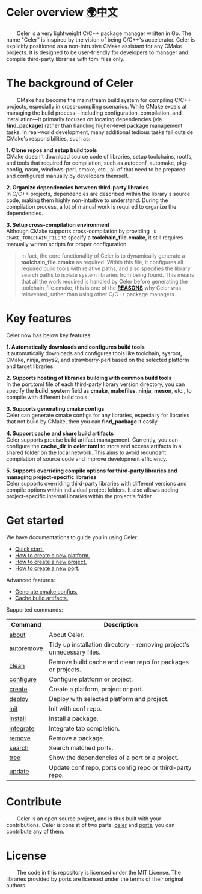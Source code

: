 # Celer overview [🌍中文](../zh-CH/README.md)

&emsp;&emsp;Celer is a very lightweight C/C++ package manager written in Go. The name "Celer" is inspired by the vision of being C/C++'s accelerator. Celer is explicitly positioned as a non-intrusive CMake assistant for any CMake projects. It is designed to be user-friendly for developers to manager and compile third-party libraries with toml files only.

# The background of Celer

&emsp;&emsp;CMake has become the mainstream build system for compiling C/C++ projects, especially in cross-compiling scenarios. While CMake excels at managing the build process—including configuration, compilation, and installation—it primarily focuses on locating dependencies (via **find_package**) rather than handling higher-level package management tasks. In real-world development, many additional tedious tasks fall outside CMake's responsibilities, such as:

**1. Clone repos and setup build tools**  
CMake doesn't download source code of libraries, setup toolchains, rootfs, and tools that required for compilation, such as autoconf, automake, pkg-config, nasm, windows-perl, cmake, etc., all of that need to be prepared and configured manually by developers themself.

**2. Organize dependencies between third-party libraries**  
In C/C++ projects, dependencies are described within the library's source code, making them highly non-intuitive to understand. During the compilation process, a lot of manual work is required to organize the dependencies.

**3. Setup cross-compilation environment**  
Although CMake supports cross-compilation by providing `-D CMAKE_TOOLCHAIN_FILE` to specify a **toolchain_file.cmake**, it still requires manually written scripts for proper configuration.

>In fact, the core functionality of Celer is to dynamically generate a **toolchain_file.cmake** as required. Within this file, it configures all required build tools with relative paths, and also specifies the library search paths to isolate system libraries from being found. This means that all the work required  is handled by Celer before generating the toolchain_file.cmake, this is one of the [**REASONS**](./why_reinvent_celer.md) why Celer was reinvented, rather than using other C/C++ package managers.

# Key features

Celer now has below key features:

**1. Automatically downloads and configures build tools**  
It automatically downloads and configures tools like toolchain, sysroot, CMake, ninja, msys2, and strawberry-perl based on the selected platform and target libraries.

**2. Supports hosting of libraries building with common build tools**  
In the port.toml file of each third-party library version directory, you can specify the **build_system** field as **cmake**, **makefiles**, **ninja**, **meson**, etc., to compile with different build tools.

**3. Supports generating cmake configs**  
Celer can generate cmake configs for any libraries, especially for libraries that not build by CMake, then you can **find_package** it easily.

**4. Support cache and share build artifacts**  
Celer supports precise build artifact management. Currently, you can configure the **cache_dir** in **celer.toml** to store and access artifacts in a shared folder on the local network. This aims to avoid redundant compilation of source code and improve development efficiency.

**5. Supports overriding compile options for third-party libraries and managing project-specific libraries**  
Celer supports overriding third-party libraries with different versions and compile options within individual project folders. It also allows adding project-specific internal libraries within the project's folder.

# Get started

We have documentations to guide you in using Celer:

- [Quick start.](./quick_start.md)
- [How to create a new platform.](./cmd_create.md#1-create-a-new-platform)
- [How to create a new project.](./cmd_create.md#2-create-a-new-project)
- [How to create a new port.](./cmd_create.md#3-create-a-new-port)

Advanced features:

- [Generate cmake configs.](./introduce_generate_cmake_config.md)
- [Cache build artifacts.](./introduce_cache_management.md)

Supported commands:

| Command                               | Description                                                            |
| ------------------------------------- | ---------------------------------------------------------------------- |
| [about](./cmd_about.md)               | About Celer.                                                           |
| [autoremove](./cmd_autoremove.md)     | Tidy up installation directory - removing project's unnecessary files. |
| [clean](./cmd_clean.md)               | Remove build cache and clean repo for packages or projects.            |
| [configure](./cmd_configure.md)       | Configure platform or project.                                         |
| [create](./cmd_create.md)             | Create a platform, project or port.                                    |
| [deploy](./cmd_deploy.md)             | Deploy with selected platform and project.                             |
| [init](./quick_start.md#3-setup-conf) | Init with conf repo.                                                   |
| [install](./cmd_install.md)           | Install a package.                                                     |
| [integrate](./cmd_integrate.md)       | Integrate tab completion.                                              |
| [remove](./cmd_remove.md)             | Remove a package.                                                      |
| [search](./cmd_search.md)             | Search matched ports.                                                  |
| [tree](./cmd_tree.md)                 | Show the dependencies of a port or a project.                          |
| [update](./cmd_update.md)             | Update conf repo, ports config repo or third-party repo.               |

# Contribute

&emsp;&emsp;Celer is an open source project, and is thus built with your contributions. Celer is consist of two parts: [celer](https://github.com/celer-pkg/celer.git) and [ports](https://github.com/celer-pkg/ports.git), you can contribute any of them.

# License

&emsp;&emsp;The code in this repository is licensed under the MIT License. The libraries provided by ports are licensed under the terms of their original authors.
